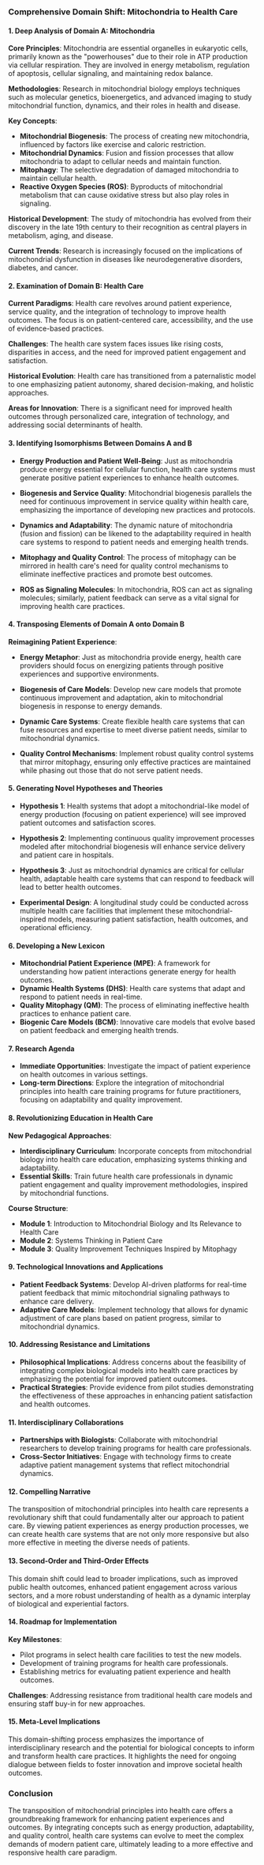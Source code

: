 ### Comprehensive Domain Shift: Mitochondria to Health Care

#### 1. Deep Analysis of Domain A: Mitochondria

**Core Principles**: Mitochondria are essential organelles in eukaryotic cells, primarily known as the "powerhouses" due to their role in ATP production via cellular respiration. They are involved in energy metabolism, regulation of apoptosis, cellular signaling, and maintaining redox balance.

**Methodologies**: Research in mitochondrial biology employs techniques such as molecular genetics, bioenergetics, and advanced imaging to study mitochondrial function, dynamics, and their roles in health and disease.

**Key Concepts**:
- **Mitochondrial Biogenesis**: The process of creating new mitochondria, influenced by factors like exercise and caloric restriction.
- **Mitochondrial Dynamics**: Fusion and fission processes that allow mitochondria to adapt to cellular needs and maintain function.
- **Mitophagy**: The selective degradation of damaged mitochondria to maintain cellular health.
- **Reactive Oxygen Species (ROS)**: Byproducts of mitochondrial metabolism that can cause oxidative stress but also play roles in signaling.
  
**Historical Development**: The study of mitochondria has evolved from their discovery in the late 19th century to their recognition as central players in metabolism, aging, and disease.

**Current Trends**: Research is increasingly focused on the implications of mitochondrial dysfunction in diseases like neurodegenerative disorders, diabetes, and cancer.

#### 2. Examination of Domain B: Health Care

**Current Paradigms**: Health care revolves around patient experience, service quality, and the integration of technology to improve health outcomes. The focus is on patient-centered care, accessibility, and the use of evidence-based practices.

**Challenges**: The health care system faces issues like rising costs, disparities in access, and the need for improved patient engagement and satisfaction.

**Historical Evolution**: Health care has transitioned from a paternalistic model to one emphasizing patient autonomy, shared decision-making, and holistic approaches.

**Areas for Innovation**: There is a significant need for improved health outcomes through personalized care, integration of technology, and addressing social determinants of health.

#### 3. Identifying Isomorphisms Between Domains A and B

- **Energy Production and Patient Well-Being**: Just as mitochondria produce energy essential for cellular function, health care systems must generate positive patient experiences to enhance health outcomes.
  
- **Biogenesis and Service Quality**: Mitochondrial biogenesis parallels the need for continuous improvement in service quality within health care, emphasizing the importance of developing new practices and protocols.

- **Dynamics and Adaptability**: The dynamic nature of mitochondria (fusion and fission) can be likened to the adaptability required in health care systems to respond to patient needs and emerging health trends.

- **Mitophagy and Quality Control**: The process of mitophagy can be mirrored in health care's need for quality control mechanisms to eliminate ineffective practices and promote best outcomes.

- **ROS as Signaling Molecules**: In mitochondria, ROS can act as signaling molecules; similarly, patient feedback can serve as a vital signal for improving health care practices.

#### 4. Transposing Elements of Domain A onto Domain B

**Reimagining Patient Experience**: 
- **Energy Metaphor**: Just as mitochondria provide energy, health care providers should focus on energizing patients through positive experiences and supportive environments.

- **Biogenesis of Care Models**: Develop new care models that promote continuous improvement and adaptation, akin to mitochondrial biogenesis in response to energy demands.

- **Dynamic Care Systems**: Create flexible health care systems that can fuse resources and expertise to meet diverse patient needs, similar to mitochondrial dynamics.

- **Quality Control Mechanisms**: Implement robust quality control systems that mirror mitophagy, ensuring only effective practices are maintained while phasing out those that do not serve patient needs.

#### 5. Generating Novel Hypotheses and Theories

- **Hypothesis 1**: Health systems that adopt a mitochondrial-like model of energy production (focusing on patient experience) will see improved patient outcomes and satisfaction scores.

- **Hypothesis 2**: Implementing continuous quality improvement processes modeled after mitochondrial biogenesis will enhance service delivery and patient care in hospitals.

- **Hypothesis 3**: Just as mitochondrial dynamics are critical for cellular health, adaptable health care systems that can respond to feedback will lead to better health outcomes.

- **Experimental Design**: A longitudinal study could be conducted across multiple health care facilities that implement these mitochondrial-inspired models, measuring patient satisfaction, health outcomes, and operational efficiency.

#### 6. Developing a New Lexicon

- **Mitochondrial Patient Experience (MPE)**: A framework for understanding how patient interactions generate energy for health outcomes.
- **Dynamic Health Systems (DHS)**: Health care systems that adapt and respond to patient needs in real-time.
- **Quality Mitophagy (QM)**: The process of eliminating ineffective health practices to enhance patient care.
- **Biogenic Care Models (BCM)**: Innovative care models that evolve based on patient feedback and emerging health trends.

#### 7. Research Agenda

- **Immediate Opportunities**: Investigate the impact of patient experience on health outcomes in various settings.
- **Long-term Directions**: Explore the integration of mitochondrial principles into health care training programs for future practitioners, focusing on adaptability and quality improvement.

#### 8. Revolutionizing Education in Health Care

**New Pedagogical Approaches**: 
- **Interdisciplinary Curriculum**: Incorporate concepts from mitochondrial biology into health care education, emphasizing systems thinking and adaptability.
- **Essential Skills**: Train future health care professionals in dynamic patient engagement and quality improvement methodologies, inspired by mitochondrial functions.

**Course Structure**: 
- **Module 1**: Introduction to Mitochondrial Biology and Its Relevance to Health Care
- **Module 2**: Systems Thinking in Patient Care
- **Module 3**: Quality Improvement Techniques Inspired by Mitophagy

#### 9. Technological Innovations and Applications

- **Patient Feedback Systems**: Develop AI-driven platforms for real-time patient feedback that mimic mitochondrial signaling pathways to enhance care delivery.
- **Adaptive Care Models**: Implement technology that allows for dynamic adjustment of care plans based on patient progress, similar to mitochondrial dynamics.

#### 10. Addressing Resistance and Limitations

- **Philosophical Implications**: Address concerns about the feasibility of integrating complex biological models into health care practices by emphasizing the potential for improved patient outcomes.
- **Practical Strategies**: Provide evidence from pilot studies demonstrating the effectiveness of these approaches in enhancing patient satisfaction and health outcomes.

#### 11. Interdisciplinary Collaborations

- **Partnerships with Biologists**: Collaborate with mitochondrial researchers to develop training programs for health care professionals.
- **Cross-Sector Initiatives**: Engage with technology firms to create adaptive patient management systems that reflect mitochondrial dynamics.

#### 12. Compelling Narrative

The transposition of mitochondrial principles into health care represents a revolutionary shift that could fundamentally alter our approach to patient care. By viewing patient experiences as energy production processes, we can create health care systems that are not only more responsive but also more effective in meeting the diverse needs of patients. 

#### 13. Second-Order and Third-Order Effects

This domain shift could lead to broader implications, such as improved public health outcomes, enhanced patient engagement across various sectors, and a more robust understanding of health as a dynamic interplay of biological and experiential factors.

#### 14. Roadmap for Implementation

**Key Milestones**:
- Pilot programs in select health care facilities to test the new models.
- Development of training programs for health care professionals.
- Establishing metrics for evaluating patient experience and health outcomes.

**Challenges**: Addressing resistance from traditional health care models and ensuring staff buy-in for new approaches.

#### 15. Meta-Level Implications

This domain-shifting process emphasizes the importance of interdisciplinary research and the potential for biological concepts to inform and transform health care practices. It highlights the need for ongoing dialogue between fields to foster innovation and improve societal health outcomes.

### Conclusion

The transposition of mitochondrial principles into health care offers a groundbreaking framework for enhancing patient experiences and outcomes. By integrating concepts such as energy production, adaptability, and quality control, health care systems can evolve to meet the complex demands of modern patient care, ultimately leading to a more effective and responsive health care paradigm.